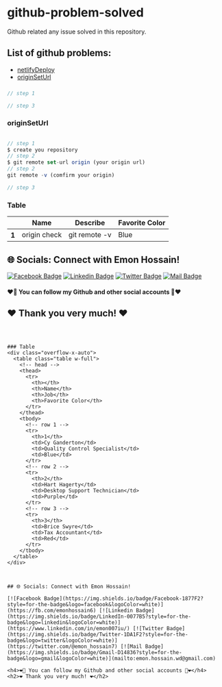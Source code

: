 # github-problem-solved
Github related any issue solved in this repository.


## List of github problems:

- [netlifyDeploy](#netlifyDeploy)
- [originSetUrl](#originSetUrl)



### 

```js
// step 1 

// step 3 


```
### originSetUrl

```js

// step 1 
$ create you repository
// step 2
$ git remote set-url origin (your origin url)
// step 2
git remote -v (comfirm your origin)

// step 3

```



### Table
<div class="overflow-x-auto">
  <table class="table w-full">
    <!-- head -->
    <thead>
      <tr>
        <th></th>
        <th>Name</th>
        <th>Describe</th>
        <th>Favorite Color</th>
      </tr>
    </thead>
    <tbody>
      <!-- row 1 -->
      <tr>
        <th>1</th>
        <td>origin check</td>
        <td>git remote -v</td>
        <td>Blue</td>
      </tr>
    </tbody>
  </table>
</div>



## 🌐 Socials: Connect with Emon Hossain!

[![Facebook Badge](https://img.shields.io/badge/Facebook-1877F2?style=for-the-badge&logo=facebook&logoColor=white)](https://fb.com/emonhossain6) [![Linkedin Badge](https://img.shields.io/badge/LinkedIn-0077B5?style=for-the-badge&logo=linkedin&logoColor=white)](https://www.linkedin.com/in/emon007iu/) [![Twitter Badge](https://img.shields.io/badge/Twitter-1DA1F2?style=for-the-badge&logo=twitter&logoColor=white)](https://twitter.com/@emon_hossain7) [![Mail Badge](https://img.shields.io/badge/Gmail-D14836?style=for-the-badge&logo=gmail&logoColor=white)](mailto:emon.hossain.wd@gmail.com)

<h4>❤️🤔 You can follow my Github and other social accounts 🤔❤️</h4>
<h2>❤️ Thank you very much! ❤️</h2>

```



### Table
<div class="overflow-x-auto">
  <table class="table w-full">
    <!-- head -->
    <thead>
      <tr>
        <th></th>
        <th>Name</th>
        <th>Job</th>
        <th>Favorite Color</th>
      </tr>
    </thead>
    <tbody>
      <!-- row 1 -->
      <tr>
        <th>1</th>
        <td>Cy Ganderton</td>
        <td>Quality Control Specialist</td>
        <td>Blue</td>
      </tr>
      <!-- row 2 -->
      <tr>
        <th>2</th>
        <td>Hart Hagerty</td>
        <td>Desktop Support Technician</td>
        <td>Purple</td>
      </tr>
      <!-- row 3 -->
      <tr>
        <th>3</th>
        <td>Brice Swyre</td>
        <td>Tax Accountant</td>
        <td>Red</td>
      </tr>
    </tbody>
  </table>
</div>



## 🌐 Socials: Connect with Emon Hossain!

[![Facebook Badge](https://img.shields.io/badge/Facebook-1877F2?style=for-the-badge&logo=facebook&logoColor=white)](https://fb.com/emonhossain6) [![Linkedin Badge](https://img.shields.io/badge/LinkedIn-0077B5?style=for-the-badge&logo=linkedin&logoColor=white)](https://www.linkedin.com/in/emon007iu/) [![Twitter Badge](https://img.shields.io/badge/Twitter-1DA1F2?style=for-the-badge&logo=twitter&logoColor=white)](https://twitter.com/@emon_hossain7) [![Mail Badge](https://img.shields.io/badge/Gmail-D14836?style=for-the-badge&logo=gmail&logoColor=white)](mailto:emon.hossain.wd@gmail.com)

<h4>❤️🤔 You can follow my Github and other social accounts 🤔❤️</h4>
<h2>❤️ Thank you very much! ❤️</h2>

